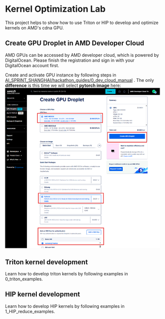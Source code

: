 # Kernel Optimization Lab

This project helps to show how to use Triton or HIP to develop and optimize kernels on AMD's cdna GPU.

## Create GPU Droplet in AMD Developer Cloud
AMD GPUs can be accessed by AMD developer cloud, which is powered by DigitalOcean. Please finish the registration and sign in with your DigitalOcean account first.

Create and activate GPU instance by following steps in [AI_SPRINT_SHANGHAI/hackathon_guides/0_dev_cloud_manual](../../hackathon_guides/0_dev_cloud_manual/README.md)
 . The only **difference** is this time we will select **pytorch image** here:
   ![IMAGE](./assets/create_droplet.png)

## Triton kernel development
Learn how to develop triton kernels by following examples in 0_triton_examples.

## HIP kernel development
Learn how to develop HIP kernels by following examples in 1_HIP_reduce_examples.